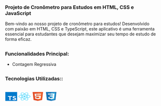 ### Projeto de Cronômetro para Estudos em HTML, CSS e JavaScript 

Bem-vindo ao nosso projeto de cronômetro para estudos! Desenvolvido com paixão em HTML, CSS e TypeScript, este aplicativo é uma ferramenta essencial para estudantes que desejam maximizar seu tempo de estudo de forma eficaz.

##

### Funcionalidades Principal:
  - Contagem Regressiva
##

### Tecnologias Utilizadas::

<div style="display: inline_block"><br>
  <img align="center" alt="Geras-Ts" height="30" width="40" src="https://raw.githubusercontent.com/devicons/devicon/master/icons/typescript/typescript-plain.svg">
  <img align="center" alt="Geras-React" height="30" width="40" src="https://raw.githubusercontent.com/devicons/devicon/master/icons/react/react-original.svg">
  <img align="center" alt="Geras-HTML" height="30" width="40" src="https://raw.githubusercontent.com/devicons/devicon/master/icons/html5/html5-original.svg">
  <img align="center" alt="Geras-CSS" height="30" width="40" src="https://raw.githubusercontent.com/devicons/devicon/master/icons/css3/css3-original.svg">
</div>
  
  ##

